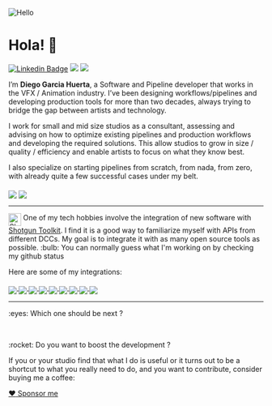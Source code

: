 ![Hello](https://images.unsplash.com/photo-1491895200222-0fc4a4c35e18?fit=crop&w=1200&h=250&q=200&crop=top)
# Hola! 👋

[![Linkedin Badge](https://img.shields.io/badge/-DiegoGarciaHuerta-blue?style=flat-square&logo=Linkedin&logoColor=white&link=https://www.linkedin.com/in/diegogh/)](https://www.linkedin.com/in/diegogh/)
![](https://visitor-badge.glitch.me/badge?page_id=diegogarciahuerta)
![](https://img.shields.io/github/followers/diegogarciahuerta)

I’m **Diego Garcia Huerta**, a Software and Pipeline developer that works in the VFX / Animation industry. I’ve been designing workflows/pipelines and developing production tools for more than two decades, always trying to bridge the gap between artists and technology.

I work for small and mid size studios as a consultant, assessing and advising on how to optimize existing pipelines and production workflows and developing the required solutions. This allow studios to grow in size / quality / efficiency and enable artists to focus on what they know best.  

I also specialize on starting pipelines from scratch, from nada, from zero, with already quite a few successful cases under my belt.

<p>
  <img align="middle" src="https://github-readme-stats.vercel.app/api?username=diegogarciahuerta&count_private=true&theme=buefy&show_icons=true" />
  <img align="middle" src="https://github-readme-stats.vercel.app/api/top-langs/?username=diegogarciahuerta&hide=gnuplot,html&theme=buefy&show_icons=true" />
</p>

<hr>

<p>
<img width="25px" src="http://www.shotgunsoftware.com/img/logo_shotgun-badge_black_200x200.png" align="top" alt="Shotgun Toolkit Logo"/> One of my tech hobbies involve the integration of new software with <a href="https://developer.shotgunsoftware.com">Shotgun Toolkit</a>. I find it is a good way to familiarize myself with APIs from different DCCs. My goal is to integrate it with as many open source tools as possible. :bulb: You can normally guess what I'm working on by checking my github status

Here are some of my integrations:
</p>
<p>
<a href="https://github.com/diegogarciahuerta/tk-blender">
  <img align="middle" src="https://github-readme-stats.vercel.app/api/pin/?username=diegogarciahuerta&repo=tk-blender&show_icons=true&theme=buefy" />
</a>

<a href="https://github.com/diegogarciahuerta/tk-gaffer">
  <img align="middle" src="https://github-readme-stats.vercel.app/api/pin/?username=diegogarciahuerta&repo=tk-gaffer&show_icons=true&theme=buefy" />
</a>

  <a href="https://github.com/diegogarciahuerta/tk-rumba">
  <img align="middle" src="https://github-readme-stats.vercel.app/api/pin/?username=diegogarciahuerta&repo=tk-rumba&show_icons=true&theme=buefy" />
</a>

<a href="https://github.com/diegogarciahuerta/tk-substancedesigner">
  <img align="middle" src="https://github-readme-stats.vercel.app/api/pin/?username=diegogarciahuerta&repo=tk-substancedesigner&show_icons=true&theme=buefy" />
</a>
<a href="https://github.com/diegogarciahuerta/tk-substancepainter">
  <img align="middle" src="https://github-readme-stats.vercel.app/api/pin/?username=diegogarciahuerta&repo=tk-substancepainter&show_icons=true&theme=buefy" />
</a>

<a href="https://github.com/diegogarciahuerta/tk-harmony">
  <img align="middle" src="https://github-readme-stats.vercel.app/api/pin/?username=diegogarciahuerta&repo=tk-harmony&show_icons=true&theme=buefy" />
</a>
<a href="https://github.com/diegogarciahuerta/tk-krita">
  <img align="middle" src="https://github-readme-stats.vercel.app/api/pin/?username=diegogarciahuerta&repo=tk-krita&show_icons=true&theme=buefy" /
</a>

<a href="https://github.com/diegogarciahuerta/tk-natron">
  <img align="middle" src="https://github-readme-stats.vercel.app/api/pin/?username=diegogarciahuerta&repo=tk-natron&show_icons=true&theme=buefy" />
</a>
<a href="https://github.com/diegogarciahuerta/tk-clarisse">
  <img align="middle" src="https://github-readme-stats.vercel.app/api/pin/?username=diegogarciahuerta&repo=tk-clarisse&show_icons=true&theme=buefy" />
</a>
</p>

<hr>
<p>
:eyes: Which one should be next ?
</p>

<p><a href="https://api.gh-polls.com/poll/01EQYQPYNC4NWS7YRCCBZZ8EK1/tk-storyboardpro/vote"><img src="https://api.gh-polls.com/poll/01EQYQPYNC4NWS7YRCCBZZ8EK1/tk-storyboardpro" alt=""></a>
<a href="https://api.gh-polls.com/poll/01EQYQPYNC4NWS7YRCCBZZ8EK1/tk-gimp/vote"><img src="https://api.gh-polls.com/poll/01EQYQPYNC4NWS7YRCCBZZ8EK1/tk-gimp" alt=""></a>
<a href="https://api.gh-polls.com/poll/01EQYQPYNC4NWS7YRCCBZZ8EK1/tk-other%20-%20Send%20me%20an%20email/vote"><img src="https://api.gh-polls.com/poll/01EQYQPYNC4NWS7YRCCBZZ8EK1/tk-other%20-%20Send%20me%20an%20email" alt=""></a>
</p>

<p>
:rocket: Do you want to boost the development ?

If you or your studio find that what I do is useful or it turns out to be a shortcut to what you really need to do, and you want to contribute, consider buying me a coffee:

[:heart: Sponsor me](https://github.com/sponsors/diegogarciahuerta)
</p>


